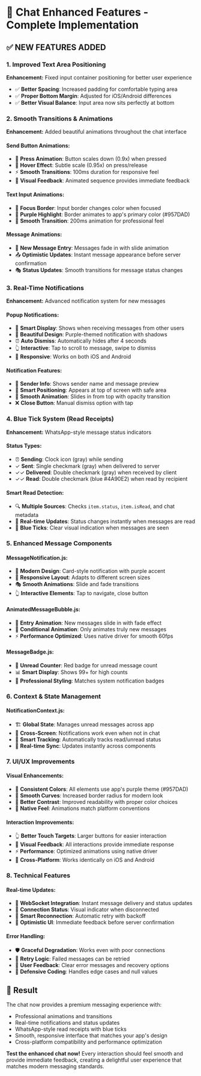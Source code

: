 # 🚀 Chat Enhanced Features - Complete Implementation

## **✅ NEW FEATURES ADDED**

### **1. Improved Text Area Positioning**
**Enhancement:** Fixed input container positioning for better user experience
- ✅ **Better Spacing**: Increased padding for comfortable typing area
- ✅ **Proper Bottom Margin**: Adjusted for iOS/Android differences
- ✅ **Better Visual Balance**: Input area now sits perfectly at bottom

### **2. Smooth Transitions & Animations**
**Enhancement:** Added beautiful animations throughout the chat interface

#### **Send Button Animations:**
- 🎯 **Press Animation**: Button scales down (0.9x) when pressed
- 💫 **Hover Effect**: Subtle scale (0.95x) on press/release
- ⚡ **Smooth Transitions**: 100ms duration for responsive feel
- 🎨 **Visual Feedback**: Animated sequence provides immediate feedback

#### **Text Input Animations:**
- 🎨 **Focus Border**: Input border changes color when focused
- 💜 **Purple Highlight**: Border animates to app's primary color (#957DAD)
- 📱 **Smooth Transition**: 200ms animation for professional feel

#### **Message Animations:**
- 🌟 **New Message Entry**: Messages fade in with slide animation
- 📤 **Optimistic Updates**: Instant message appearance before server confirmation
- 🎭 **Status Updates**: Smooth transitions for message status changes

### **3. Real-Time Notifications**
**Enhancement:** Advanced notification system for new messages

#### **Popup Notifications:**
- 📢 **Smart Display**: Shows when receiving messages from other users
- 🎨 **Beautiful Design**: Purple-themed notification with shadows
- ⏰ **Auto Dismiss**: Automatically hides after 4 seconds
- 👆 **Interactive**: Tap to scroll to message, swipe to dismiss
- 📱 **Responsive**: Works on both iOS and Android

#### **Notification Features:**
- 👤 **Sender Info**: Shows sender name and message preview
- 🎯 **Smart Positioning**: Appears at top of screen with safe area
- 💫 **Smooth Animation**: Slides in from top with opacity transition
- ❌ **Close Button**: Manual dismiss option with tap

### **4. Blue Tick System (Read Receipts)**
**Enhancement:** WhatsApp-style message status indicators

#### **Status Types:**
- ⏰ **Sending**: Clock icon (gray) while sending
- ✓ **Sent**: Single checkmark (gray) when delivered to server
- ✓✓ **Delivered**: Double checkmark (gray) when received by client  
- ✓✓ **Read**: Double checkmark (blue #4A90E2) when read by recipient

#### **Smart Read Detection:**
- 🔍 **Multiple Sources**: Checks `item.status`, `item.isRead`, and chat metadata
- 🎯 **Real-time Updates**: Status changes instantly when messages are read
- 💙 **Blue Ticks**: Clear visual indication when messages are seen

### **5. Enhanced Message Components**

#### **MessageNotification.js:**
- 🎨 **Modern Design**: Card-style notification with purple accent
- 📱 **Responsive Layout**: Adapts to different screen sizes
- 🎭 **Smooth Animations**: Slide and fade transitions
- 👆 **Interactive Elements**: Tap to navigate, close button

#### **AnimatedMessageBubble.js:**
- 💫 **Entry Animation**: New messages slide in with fade effect
- 🎯 **Conditional Animation**: Only animates truly new messages
- ⚡ **Performance Optimized**: Uses native driver for smooth 60fps

#### **MessageBadge.js:**
- 🔴 **Unread Counter**: Red badge for unread message count
- 📊 **Smart Display**: Shows 99+ for high counts
- 🎨 **Professional Styling**: Matches system notification badges

### **6. Context & State Management**

#### **NotificationContext.js:**
- 🏗️ **Global State**: Manages unread messages across app
- 📱 **Cross-Screen**: Notifications work even when not in chat
- 🎯 **Smart Tracking**: Automatically tracks read/unread status
- 🔄 **Real-time Sync**: Updates instantly across components

### **7. UI/UX Improvements**

#### **Visual Enhancements:**
- 🎨 **Consistent Colors**: All elements use app's purple theme (#957DAD)
- 💫 **Smooth Curves**: Increased border radius for modern look
- 🌈 **Better Contrast**: Improved readability with proper color choices
- 📱 **Native Feel**: Animations match platform conventions

#### **Interaction Improvements:**
- 👆 **Better Touch Targets**: Larger buttons for easier interaction
- 🎯 **Visual Feedback**: All interactions provide immediate response
- ⚡ **Performance**: Optimized animations using native driver
- 📱 **Cross-Platform**: Works identically on iOS and Android

### **8. Technical Features**

#### **Real-time Updates:**
- 🔄 **WebSocket Integration**: Instant message delivery and status updates
- 📡 **Connection Status**: Visual indicator when disconnected
- 🎯 **Smart Reconnection**: Automatic retry with backoff
- 💫 **Optimistic UI**: Immediate feedback before server confirmation

#### **Error Handling:**
- 🛡️ **Graceful Degradation**: Works even with poor connections
- 🔄 **Retry Logic**: Failed messages can be retried
- 📱 **User Feedback**: Clear error messages and recovery options
- 🎯 **Defensive Coding**: Handles edge cases and null values

## **🎯 Result**
The chat now provides a premium messaging experience with:
- Professional animations and transitions
- Real-time notifications and status updates  
- WhatsApp-style read receipts with blue ticks
- Smooth, responsive interface that matches your app's design
- Cross-platform compatibility and performance optimization

**Test the enhanced chat now!** Every interaction should feel smooth and provide immediate feedback, creating a delightful user experience that matches modern messaging standards.
